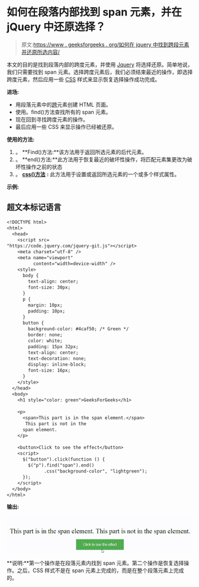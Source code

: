 # 如何在段落内部找到 span 元素，并在 jQuery 中还原选择？

> 原文:[https://www . geeksforgeeks . org/如何在 jquery 中找到跨段元素并还原所选内容/](https://www.geeksforgeeks.org/how-to-find-span-elements-inside-paragraph-and-reverts-the-selection-back-in-jquery/)

本文的目的是找到段落内部的跨度元素，并使用 [Jquery](https://www.geeksforgeeks.org/jquery-tutorials/) 将选择还原。简单地说，我们只需要找到 span 元素。选择跨度元素后，我们必须结束最近的操作，即选择跨度元素，然后应用一些 [CSS](https://www.geeksforgeeks.org/css-tutorials/) 样式来显示恢复选择操作成功完成。

**进场:**

*   用段落元素中的[跨](https://www.geeksforgeeks.org/span-tag-html/)元素创建 HTML 页面。
*   使用。find()方法查找所有的 span 元素。
*   现在回到寻找跨度元素的操作。
*   最后应用一些 CSS 来显示操作已经被还原。

**使用的方法:**

1.  。 **Find()方法:**该方法用于返回所选元素的后代元素。
2.  。 **end()方法:**此方法用于恢复最近的破坏性操作，将匹配元素集更改为破坏性操作之前的状态
3.  。 [**css()方法**](https://www.geeksforgeeks.org/jquery-css-method/#:~:text=The%20css()%20method%20in,be%20used%20in%20different%20ways.&text=Return%20value%3A%20It%20wil%20return,property%20for%20the%20selected%20element.) **:** 此方法用于设置或返回所选元素的一个或多个样式属性。

**示例:**

## 超文本标记语言

```
<!DOCTYPE html>
<html>
  <head>
    <script src=
"https://code.jquery.com/jquery-git.js"></script>
    <meta charset="utf-8" />
    <meta name="viewport" 
          content="width=device-width" />
    <style>
      body {
        text-align: center;
        font-size: 30px;
      }
      p {
        margin: 10px;
        padding: 10px;
      }
      button {
        background-color: #4caf50; /* Green */
        border: none;
        color: white;
        padding: 15px 32px;
        text-align: center;
        text-decoration: none;
        display: inline-block;
        font-size: 16px;
      }
    </style>
  </head>
  <body>
    <h1 style="color: green">GeeksForGeeks</h1>

    <p>
      <span>This part is in the span element.</span> 
       This part is not in the
      span element.
    </p>

    <button>Click to see the effect</button>
    <script>
      $("button").click(function () {
        $("p").find("span").end()
              .css("background-color", "lightgreen");
      });
    </script>
  </body>
</html>
```

**输出:**

![](img/365048d2647a74b74cd3d0669a9fcf2a.png)

**说明:**第一个操作是在段落元素内找到 span 元素。第二个操作是恢复选择操作。之后，CSS 样式不是在 span 元素上完成的，而是在整个段落元素上完成的。
